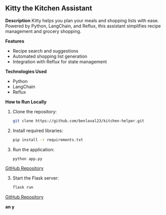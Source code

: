 ## **Kitty the Kitchen Assistant**

**Description**
Kitty helps you plan your meals and shopping lists with ease. Powered by Python, LangChain, and Reflux, this assistant simplifies recipe management and grocery shopping.

**Features**

- Recipe search and suggestions
- Automated shopping list generation
- Integration with Reflux for state management

**Technologies Used**

- Python
- LangChain
- Reflux

**How to Run Locally**

1. Clone the repository:
   ```bash
   git clone https://github.com/benlaval23/kitchen-helper.git
   ```
2. Install required libraries:
   ```bash
   pip install -r requirements.txt
   ```
3. Run the application:
   ```bash
   python app.py
   ```

[GitHub Repository](https://github.com/benlaval23/kitchen-helper)


3. Start the Flask server:
   ```bash
   flask run
   ```

[GitHub Repository](https://github.com/benlaval23/wheretowatch)

**an y**
